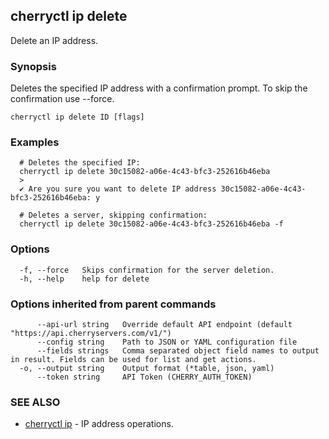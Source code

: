 ## cherryctl ip delete

Delete an IP address.

### Synopsis

Deletes the specified IP address with a confirmation prompt. To skip the confirmation use --force.

```
cherryctl ip delete ID [flags]
```

### Examples

```
  # Deletes the specified IP:
  cherryctl ip delete 30c15082-a06e-4c43-bfc3-252616b46eba
  >
  ✔ Are you sure you want to delete IP address 30c15082-a06e-4c43-bfc3-252616b46eba: y
  		
  # Deletes a server, skipping confirmation:
  cherryctl ip delete 30c15082-a06e-4c43-bfc3-252616b46eba -f
```

### Options

```
  -f, --force   Skips confirmation for the server deletion.
  -h, --help    help for delete
```

### Options inherited from parent commands

```
      --api-url string   Override default API endpoint (default "https://api.cherryservers.com/v1/")
      --config string    Path to JSON or YAML configuration file
      --fields strings   Comma separated object field names to output in result. Fields can be used for list and get actions.
  -o, --output string    Output format (*table, json, yaml)
      --token string     API Token (CHERRY_AUTH_TOKEN)
```

### SEE ALSO

* [cherryctl ip](cherryctl_ip.md)	 - IP address operations.

